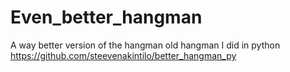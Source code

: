 # Even_better_hangman
A way better version of the hangman old hangman I did in python https://github.com/steevenakintilo/better_hangman_py
